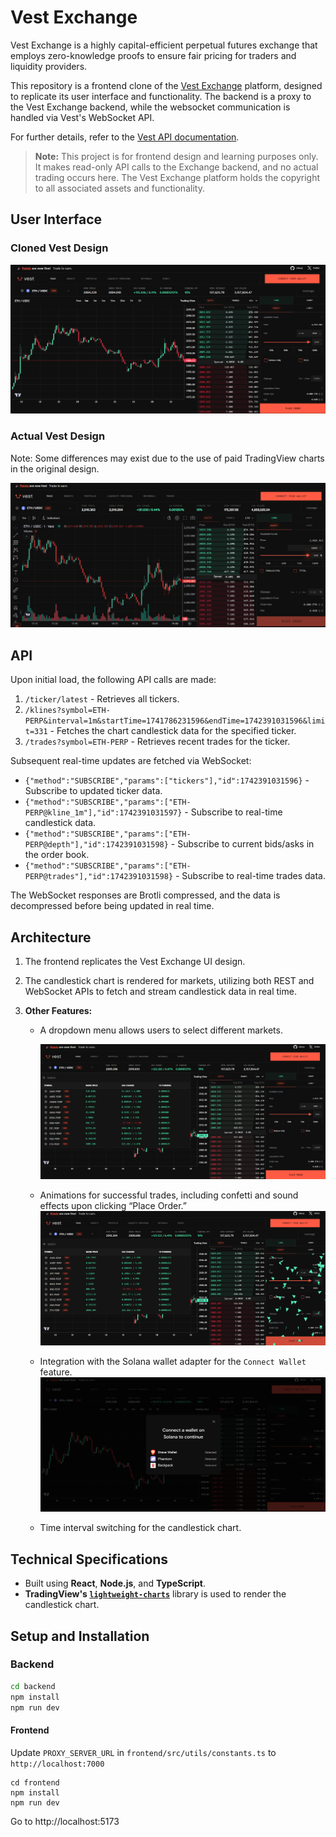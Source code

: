 # Vest Exchange

Vest Exchange is a highly capital-efficient perpetual futures exchange that employs zero-knowledge proofs to ensure fair pricing for traders and liquidity providers.

This repository is a frontend clone of the [Vest Exchange](https://trade.vest.exchange/) platform, designed to replicate its user interface and functionality. The backend is a proxy to the Vest Exchange backend, while the websocket communication is handled via Vest's WebSocket API.

For further details, refer to the [Vest API documentation](https://docs.vest.exchange/getting-started/vest-api#get-klines).

> **Note:** This project is for frontend design and learning purposes only. It makes read-only API calls to the Exchange backend, and no actual trading occurs here. The Vest Exchange platform holds the copyright to all associated assets and functionality.

## User Interface

### Cloned Vest Design

![Cloned Vest](images/vest.png)

### Actual Vest Design

Note: Some differences may exist due to the use of paid TradingView charts in the original design.

![Real Vest](images/vest-real.png)

## API

Upon initial load, the following API calls are made:

1. `/ticker/latest` - Retrieves all tickers.
2. `/klines?symbol=ETH-PERP&interval=1m&startTime=1741786231596&endTime=1742391031596&limit=331` - Fetches the chart candlestick data for the specified ticker.
3. `/trades?symbol=ETH-PERP` - Retrieves recent trades for the ticker.

Subsequent real-time updates are fetched via WebSocket:

- `{"method":"SUBSCRIBE","params":["tickers"],"id":1742391031596}` - Subscribe to updated ticker data.
- `{"method":"SUBSCRIBE","params":["ETH-PERP@kline_1m"],"id":1742391031597}` - Subscribe to real-time candlestick data.
- `{"method":"SUBSCRIBE","params":["ETH-PERP@depth"],"id":1742391031598}` - Subscribe to current bids/asks in the order book.
- `{"method":"SUBSCRIBE","params":["ETH-PERP@trades"],"id":1742391031598}` - Subscribe to real-time trades data.

The WebSocket responses are Brotli compressed, and the data is decompressed before being updated in real time.

## Architecture

1. The frontend replicates the Vest Exchange UI design.
2. The candlestick chart is rendered for markets, utilizing both REST and WebSocket APIs to fetch and stream candlestick data in real time.

3. **Other Features:**

   - A dropdown menu allows users to select different markets.

     ![Vest Dropdown](images/vest-dropdown.png)

   - Animations for successful trades, including confetti and sound effects upon clicking “Place Order.”
     ![Vest Confetti](images/vest-confetti.png)
   - Integration with the Solana wallet adapter for the `Connect Wallet` feature.
     ![Vest Wallet Adapter](images/vest-wallet-adaptor.png)

   - Time interval switching for the candlestick chart.

## Technical Specifications

- Built using **React**, **Node.js**, and **TypeScript**.
- **TradingView's [`lightweight-charts`](https://github.com/tradingview/lightweight-charts)** library is used to render the candlestick chart.

## Setup and Installation

### Backend

```bash
cd backend
npm install
npm run dev
```

#### Frontend

Update `PROXY_SERVER_URL` in `frontend/src/utils/constants.ts` to `http://localhost:7000`

```
cd frontend
npm install
npm run dev
```

Go to <a>http://localhost:5173</a>
